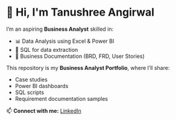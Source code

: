 # 👋 Hi, I'm Tanushree Angirwal

I’m an aspiring **Business Analyst** skilled in:
- 📊 Data Analysis using Excel & Power BI  
- 🧠 SQL for data extraction  
- 📝 Business Documentation (BRD, FRD, User Stories)

This repository is my **Business Analyst Portfolio**, where I’ll share:
- Case studies
- Power BI dashboards
- SQL scripts
- Requirement documentation samples

📫 **Connect with me:** [LinkedIn](linkedin.com/in/tanushree-angirwal-008344362/)
